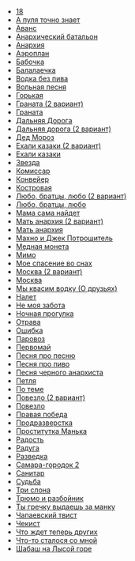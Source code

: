 * [18](18)
* [А пуля точно знает](А%20пуля%20точно%20знает)
* [Аванс](Аванс)
* [Анархический батальон](Анархический%20батальон)
* [Анархия](Анархия)
* [Аэроплан](Аэроплан)
* [Бабочка](Бабочка)
* [Балалаечка](Балалаечка)
* [Водка без пива](Водка%20без%20пива)
* [Вольная песня](Вольная%20песня)
* [Горькая](Горькая)
* [Граната (2 вариант)](Граната%20(2%20вариант))
* [Граната](Граната)
* [Дальняя Дорога](Дальняя%20Дорога)
* [Дальняя дорога (2 вариант)](Дальняя%20дорога%20(2%20вариант))
* [Дед Мороз](Дед%20Мороз)
* [Ехали казаки (2 вариант)](Ехали%20казаки%20(2%20вариант))
* [Ехали казаки](Ехали%20казаки)
* [Звезда](Звезда)
* [Комиссар](Комиссар)
* [Конвейер](Конвейер)
* [Костровая](Костровая)
* [Любо, братцы, любо (2 вариант)](Любо,%20братцы,%20любо%20(2%20вариант))
* [Любо, братцы, любо](Любо,%20братцы,%20любо)
* [Мама сама найдет](Мама%20сама%20найдет)
* [Мать анархия (2 вариант)](Мать%20анархия%20(2%20вариант))
* [Мать анархия](Мать%20анархия)
* [Махно и Джек Потрошитель](Махно%20и%20Джек%20Потрошитель)
* [Медная монета](Медная%20монета)
* [Мимо](Мимо)
* [Мое спасение во снах](Мое%20спасение%20во%20снах)
* [Москва (2 вариант)](Москва%20(2%20вариант))
* [Москва](Москва)
* [Мы квасим водку (О друзьях)](Мы%20квасим%20водку%20(О%20друзьях))
* [Налет](Налет)
* [Не моя забота](Не%20моя%20забота)
* [Ночная прогулка](Ночная%20прогулка)
* [Отрава](Отрава)
* [Ошибка](Ошибка)
* [Паровоз](Паровоз)
* [Первомай](Первомай)
* [Песня про песню](Песня%20про%20песню)
* [Песня про пиво](Песня%20про%20пиво)
* [Песня черного анархиста](Песня%20черного%20анархиста)
* [Петля](Петля)
* [По теме](По%20теме)
* [Повезло (2 вариант)](Повезло%20(2%20вариант))
* [Повезло](Повезло)
* [Правая победа](Правая%20победа)
* [Продразверстка](Продразверстка)
* [Проститутка Манька](Проститутка%20Манька)
* [Радость](Радость)
* [Радуга](Радуга)
* [Разведка](Разведка)
* [Самара-городок 2](Самара-городок%202)
* [Санитар](Санитар)
* [Судьба](Судьба)
* [Три слона](Три%20слона)
* [Трюмо и разбойник](Трюмо%20и%20разбойник)
* [Ты гречку выдаешь за манку](Ты%20гречку%20выдаешь%20за%20манку)
* [Чапаевский твист](Чапаевский%20твист)
* [Чекист](Чекист)
* [Что ждет теперь других](Что%20ждет%20теперь%20других)
* [Что-то сталося со мной](Что-то%20сталося%20со%20мной)
* [Шабаш на Лысой горе](Шабаш%20на%20Лысой%20горе)